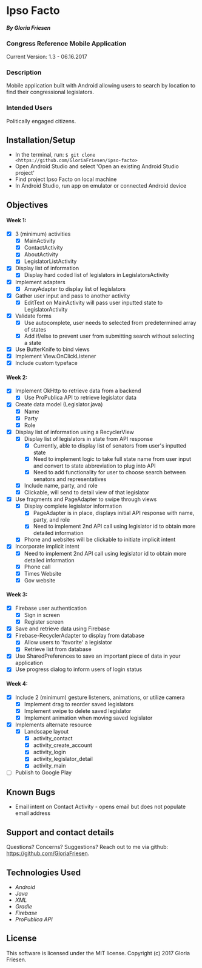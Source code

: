 # Ipso Facto

#### _By Gloria Friesen_

### Congress Reference Mobile Application
Current Version: 1.3 - 06.16.2017

### Description

Mobile application built with Android allowing users to search by location to find their congressional legislators.

### Intended Users

Politically engaged citizens.

## Installation/Setup

* In the terminal, run: `$ git clone <https://github.com/GloriaFriesen/ipso-facto>`
* Open Android Studio and select 'Open an existing Android Studio project'
* Find project Ipso Facto on local machine
* In Android Studio, run app on emulator or connected Android device

## Objectives

#### Week 1:
- [x] 3 (minimum) activities
  - [x] MainActivity
  - [x] ContactActivity
  - [x] AboutActivity
  - [x] LegislatorListActivity
- [X] Display list of information
  - [X] Display hard coded list of legislators in LegislatorsActivity
- [X] Implement adapters
  - [X] ArrayAdapter to display list of legislators
- [X] Gather user input and pass to another activity
  - [X] EditText on MainActivity will pass user inputted state to LegislatorActivity
- [X] Validate forms
  - [X] Use autocomplete, user needs to selected from predetermined array of states
  - [X] Add if/else to prevent user from submitting search without selecting a state
- [x] Use ButterKnife to bind views
- [x] Implement View.OnClickListener
- [X] Include custom typeface

#### Week 2:
- [X] Implement OkHttp to retrieve data from a backend
  - [X] Use ProPublica API to retrieve legislator data
- [X] Create data model (Legislator.java)
    - [X] Name
    - [X] Party
    - [X] Role
- [X] Display list of information using a RecyclerView
    - [X] Display list of legislators in state from API response
       - [X] Currently, able to display list of senators from user's inputted state
       - [X] Need to implement logic to take full state name from user input and convert to state abbreviation to plug into API
       - [X] Need to add functionality for user to choose search between senators and representatives
    - [X] Include name, party, and role
    - [X] Clickable, will send to detail view of that legislator
- [X] Use fragments and PageAdapter to swipe through views
    - [X] Display complete legislator information
        - [X] PageAdapter is in place, displays initial API response with name, party, and role
        - [X] Need to implement 2nd API call using legislator id to obtain more detailed information
    - [X] Phone and websites will be clickable to initiate implicit intent
- [X] Incorporate implicit intent
    - [X] Need to implement 2nd API call using legislator id to obtain more detailed information
    - [X] Phone call
    - [X] Times Website
    - [X] Gov website

#### Week 3:
- [X] Firebase user authentication
    - [X] Sign in screen
    - [X] Register screen
- [X] Save and retrieve data using Firebase
- [X] Firebase-RecyclerAdapter to display from database
    - [X] Allow users to 'favorite' a legislator
    - [X] Retrieve list from database
- [X] Use SharedPreferences to save an important piece of data in your application
- [X] Use progress dialog to inform users of login status

#### Week 4:
- [X] Include 2 (minimum) gesture listeners, animations, or utilize camera
  - [X] Implement drag to reorder saved legislators
  - [X] Implement swipe to delete saved legislator
  - [X] Implement animation when moving saved legislator
- [X] Implements alternate resource
    - [X] Landscape layout
        - [X] activity_contact
        - [X] activity_create_account
        - [X] activity_login
        - [X] activity_legislator_detail
        - [x] activity_main
- [ ] Publish to Google Play

## Known Bugs
* Email intent on Contact Activity - opens email but does not populate email address

## Support and contact details
Questions? Concerns? Suggestions? Reach out to me via github: <https://github.com/GloriaFriesen>.

## Technologies Used
* _Android_
* _Java_
* _XML_
* _Gradle_
* _Firebase_
* _ProPublica API_

## License
This software is licensed under the MIT license.
Copyright (c) 2017 Gloria Friesen.
